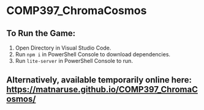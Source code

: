# COMP397_ChromaCosmos

## To Run the Game:
1. Open Directory in Visual Studio Code.
1. Run `npm i` in PowerShell Console to download dependencies.
1. Run `lite-server` in PowerShell Console to run. 

## Alternatively, available temporarily online here: https://matnaruse.github.io/COMP397_ChromaCosmos/